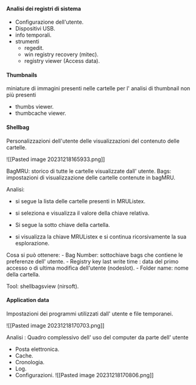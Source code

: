 #### Analisi dei registri di sistema
- Configurazione dell'utente.
- Dispositivi USB. 
- info temporali.
- strumenti
	- regedit.
	- win registry recovery (mitec).
	- registry viewer (Access data). 
	
#### Thumbnails
miniature di immagini presenti nelle cartelle 
per l' analisi di thumbnail non più presenti
- thumbs viewer. 
- thumbcache viewer. 

#### Shellbag 
Personalizzazioni dell'utente delle visualizzazioni del contenuto delle cartelle. 

![[Pasted image 20231218165933.png]]

BagMRU: storico di tutte le cartelle visualizzate dall' utente. 
Bags: impostazioni di visualizzazione delle cartelle contenute in bagMRU. 

Analisi: 
-  si segue la lista delle cartelle presenti in MRUListex.
-  si seleziona e visualizza il valore della chiave relativa.

- Si segue la sotto chiave della cartella. 
- si visualizza la chiave MRUListex e si continua ricorsivamente la sua esplorazione. 


Cosa si può ottenere: 
	- Bag Number: sottochiave bags che contiene le preferenze dell' utente. 
	- Registry key last write time : data del primo accesso o di ultima modifica dell'utente (nodeslot).
	- Folder name: nome della cartella. 
	
Tool: shellbagsview (nirsoft).

#### Application data
Impostazioni dei programmi utilizzati dall' utente e file temporanei. 

![[Pasted image 20231218170703.png]]

Analisi :
Quadro complessivo dell' uso del computer da parte dell' utente
- Posta elettronica.
- Cache.
- Cronologia.
- Log.
- Configurazioni. 
![[Pasted image 20231218170806.png]]


